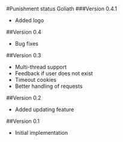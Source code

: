 #Punishment status Goliath
###Version 0.4.1
* Added logo

##Version 0.4
* Bug fixes

##Version 0.3
* Multi-thread support
* Feedback if user does not exist
* Timeout cookies
* Better handling of requests

##Version 0.2

* Added updating feature

##Version 0.1

* Initial implementation

